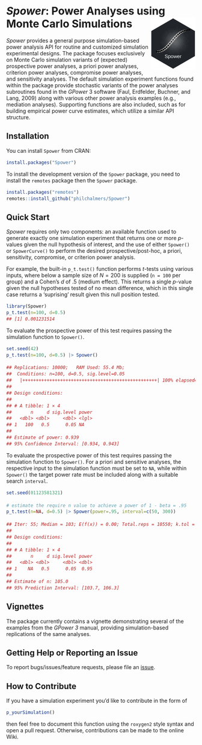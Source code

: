
# *Spower*: Power Analyses using Monte Carlo Simulations <img src="inst/sticker/S.png" height="139" align="right"/>

*Spower* provides a general purpose simulation-based power analysis API
for routine and customized simulation experimental designs. The package
focuses exclusively on Monte Carlo simulation variants of (expected)
prospective power analyses, a priori power analyses, criterion power
analyses, compromise power analyses, and sensitivity analyses. The
default simulation experiment functions found within the package provide
stochastic variants of the power analyses subroutines found in the
*GPower* 3 software (Faul, Erdfelder, Buchner, and Lang, 2009) along
with various other power analysis examples (e.g., mediation analyses).
Supporting functions are also included, such as for building empirical
power curve estimates, which utilize a similar API structure.

## Installation

You can install `Spower` from CRAN:

``` r
install.packages("Spower")
```

To install the development version of the `Spower` package, you need to
install the `remotes` package then the `Spower` package.

``` r
install.packages("remotes")
remotes::install_github("philchalmers/Spower")
```

## Quick Start

*Spower* requires only two components: an available function used to
generate exactly one simulation experiment that returns one or more
*p*-values given the null hypothesis of interest, and the use of either
`Spower()` or `SpowerCurve()` to perform the desired
prospective/post-hoc, a priori, sensitivity, compromise, or criterion
power analysis.

For example, the built-in `p_t.test()` function performs *t*-tests using
various inputs, where below a sample size of $N=200$ is supplied
(`n = 100` per group) and a Cohen’s $d$ of .5 (medium effect). This
returns a single $p$-value given the null hypotheses tested of no mean
difference, which in this single case returns a ‘suprising’ result given
this null position tested.

``` r
library(Spower)
p_t.test(n=100, d=0.5)
## [1] 0.001231514
```

To evaluate the prospective power of this test requires passing the
simulation function to `Spower()`.

``` r
set.seed(42)
p_t.test(n=100, d=0.5) |> Spower()

## Replications: 10000;   RAM Used: 55.4 Mb;   
##  Conditions: n=100, d=0.5, sig.level=0.05
##   |++++++++++++++++++++++++++++++++++++++++++++++++++| 100% elapsed=03s 
##
## Design conditions: 
##
## # A tibble: 1 × 4
##       n     d sig.level power
##   <dbl> <dbl>     <dbl> <lgl>
## 1   100   0.5      0.05 NA   
## 
## Estimate of power: 0.939
## 95% Confidence Interval: [0.934, 0.943]
```

To evaluate the prospective power of this test requires passing the
simulation function to `Spower()`. For a priori and sensitive analyses,
the respective input to the simulation function must be set to `NA`,
while within `Spower()` the target power rate must be included along
with a suitable search `interval`.

``` r
set.seed(01123581321)

# estimate the require n value to achieve a power of 1 - beta = .95 
p_t.test(n=NA, d=0.5) |> Spower(power=.95, interval=c(50, 300))

## Iter: 55; Median = 103; E(f(x)) = 0.00; Total.reps = 10550; k.tol = 2; Pred = 104.7
##
## Design conditions: 
## 
## # A tibble: 1 × 4
##       n     d sig.level power
##   <dbl> <dbl>     <dbl> <dbl>
## 1    NA   0.5      0.05  0.95
## 
## Estimate of n: 105.0
## 95% Prediction Interval: [103.7, 106.3]
```

## Vignettes

The package currently contains a vignette demonstrating several of the
examples from the *GPower 3* manual, providing simulation-based
replications of the same analyses.

## Getting Help or Reporting an Issue

To report bugs/issues/feature requests, please file an
[issue](https://github.com/philchalmers/Spower/issues/).

## How to Contribute

If you have a simulation experiment you’d like to contribute in the form
of

``` r
p_yourSimulation()
```

then feel free to document this function using the `roxygen2` style
syntax and open a pull request. Otherwise, contributions can be made to
the online Wiki.
